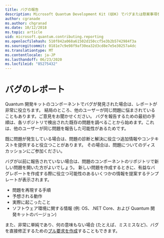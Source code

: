 ```yaml
---
title: バグの報告
description: Microsoft Quantum Development Kit (QDK) でバグまたは懸案事項を報告する方法について説明します。
author: cgranade
ms.author: chgranad
ms.date: 10/12/2018
ms.topic: article
uid: microsoft.quantum.contributing.reporting
ms.openlocfilehash: 510f842a068a61502d150ccf5e3b2b5742984f3a
ms.sourcegitcommit: 0181e7c9e98f9af30ea32d3cd8e7e5e30257a4dc
ms.translationtype: MT
ms.contentlocale: ja-JP
ms.lasthandoff: 06/23/2020
ms.locfileid: "85275432"
---
```

# <a name="reporting-bugs"></a>バグのレポート #

Quantum 開発キットのコンポーネントでバグが発見された場合は、レポートが非常に役立ちます。
結局のところ、他のユーザーが同じ問題に悩まされていることもあります。ご意見をお聞かせください。
バグを報告するための最初の手順は、各リポジトリで検出された既存の問題を調べることから始めます。これは、他のユーザーが同じ問題を報告した可能性があるためです。

既に問題が発生している場合は、問題の診断と解決に役立つ追加情報やコンテキストを提供すると役立つことがあります。
その場合は、問題についてのディスカッションにご参加ください。

バグが以前に報告されていない場合は、問題のコンポーネントのリポジトリで新しい問題を開いた方がよいでしょう。
新しい問題を作成するときに、有益なバグレポートを作成する際に役立つ可能性のあるいくつかの情報を提案するテンプレートが表示されます。

- 問題を再現する手順
- 予想される動作
- 実際に起こったこと
- ソフトウェア環境に関する情報 (例: OS、.NET Core、および Quantum 開発キットのバージョン)

また、非常に単純であり、何の意味もない場合 (たとえば、ミスミスなど)、バグを直接修正するための[プル要求を作成](https://help.github.com/articles/about-pull-requests/)することもできます。

